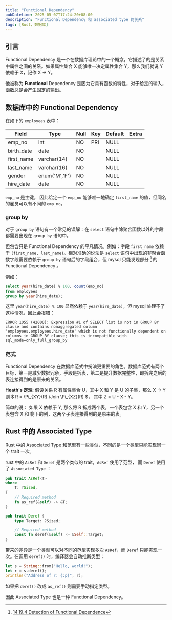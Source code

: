 ```yaml
---
title: "Functional Dependency"
pubDatetime: 2025-05-07T17:24:20+08:00
description: "Functional Dependency 和 associated type 的关系"
tags: [Rust，数据库]
---
```


## 引言

Functional Dependency 是一个在数据库理论中的一个概念，它描述了的是关系中属性之间的关系。如果属性集合 X 能够唯一决定属性集合 Y，那么我们就说 Y 依赖于 X，记作 X → Y。

他被称为 **Functional** Dependency 是因为它具有函数的特性，对于给定的输入，函数总是会产生固定的输出。

## 数据库中的 Functional Dependency 

在如下的 `employees` 表中：

| Field      | Type          | Null | Key | Default | Extra |
|------------|---------------|------|-----|---------|-------|
| emp_no     | int           | NO   | PRI | NULL    |       |
| birth_date | date          | NO   |     | NULL    |       |
| first_name | varchar(14)   | NO   |     | NULL    |       |
| last_name  | varchar(16)   | NO   |     | NULL    |       |
| gender     | enum('M','F') | NO   |     | NULL    |       |
| hire_date  | date          | NO   |     | NULL    |       |

`emp_no` 是主键， 因此给定一个 `emp_no` 能够唯一地确定 `first_name` 的值，但同名的雇员可以有不同的 `emp_no`。

### group by

对于 `group by` 语句有一个常见的误解：在 `select` 语句中除聚合函数以外的字段都需要出现在 `group by` 语句中。

但包含只是 Functional Dependency 的平凡情况。例如：字段 `first_name` 依赖于 `(first_name, last_name)`。相对准确的说法是 `select` 语句中出现的非聚合函数字段需要依赖于 `group by` 语句后的字段组合，但 mysql 只能发现部分 [^1] 的 Functional Dependency 。

例如：

```sql
select year(hire_date) % 100, count(emp_no) 
from employees
group by year(hire_date);
```

这里 `year(hire_date) % 100` 显然依赖于 `year(hire_date)`，但 mysql 处理不了这种情况，因此会报错：

```
ERROR 1055 (42000): Expression #1 of SELECT list is not in GROUP BY clause and contains nonaggregated column 'employees.employees.hire_date' which is not functionally dependent on columns in GROUP BY clause; this is incompatible with sql_mode=only_full_group_by
```

### 范式

Functional Dependency 在数据库范式中扮演更重要的角色。数据库范式有两个目标，第一是减少数据冗余，手段是拆表，第二是提升数据完整性，即拆完之后的表连接得到的是原来的关系。

**Heath's 定理**: 假设关系 R 有属性集合 U，其中 X 和 Y 是 U 的子集，那么 X → Y 则 $ R = \Pi_{XY}(R) \Join \Pi_{XZ}(R) $， 其中 Z = U - X - Y。

简单的说： 如果 X 依赖于 Y, 那么将 R 拆成两个表，一个表包含 X 和 Y，另一个表包含 X 和 剩下的列，这两个子表连接得到的是原来的表。

## Rust 中的 Associated Type

Rust 中的 Associated Type 和范型有一些类似，不同的是一个类型只能实现同一个 trait 一次。

rust 中的 `AsRef` 和 `Deref` 是两个类似的 trait，`AsRef` 使用了范型， 而 `Deref` 使用了 `Associated Type` ：

```rust
pub trait AsRef<T>
where
    T: ?Sized,
{
    // Required method
    fn as_ref(&self) -> &T;
}

pub trait Deref {
    type Target: ?Sized;

    // Required method
    const fn deref(&self) -> &Self::Target;
}
```

带来的差异是一个类型可以对不同的范型实现多次 `AsRef`，而 `Deref` 只能实现一次。在调用 `deref()` 时，编译器会自动推断类型：

```rust
let s = String::from("Hello, world!");
let r = s.deref();
println!("Address of r: {:p}", r);
```

如果把 `deref()` 改成 `as_ref()` 则需要手动指定类型。

因此 Associated Type 也是一种 Functional Dependency。

[^1]: [14.19.4 Detection of Functional Dependence](https://dev.mysql.com/doc/refman/8.4/en/group-by-functional-dependence.html)
